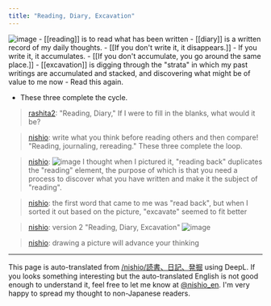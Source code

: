 ```yaml
---
title: "Reading, Diary, Excavation"
---
```


![image](https://gyazo.com/280e11356a89432c153e93842e954ab6/thumb/1000)
    - [[reading]] is to read what has been written
    - [[diary]] is a written record of my daily thoughts.
        - [[If you don't write it, it disappears.]]
    - If you write it, it accumulates.
        - [[If you don't accumulate, you go around the same place.]]
    - [[excavation]] is digging through the "strata" in which my past writings are accumulated and stacked, and discovering what might be of value to me now
    - Read this again.
- These three complete the cycle.

> [rashita2](https://twitter.com/rashita2/status/1453652682615386116): "Reading, Diary,"
> If I were to fill in the blanks, what would it be?

> [nishio](https://twitter.com/nishio/status/1453904262962896897): write what you think before reading others and then compare!
> "Reading, journaling, rereading."
> These three complete the loop.

> [nishio](https://twitter.com/nishio/status/1453905983063814145):
> ![image](https://gyazo.com/d2420d344966097ec8b5a4bd0debb63a/thumb/1000)
> I thought when I pictured it, "reading back" duplicates the "reading" element, the purpose of which is that you need a process to discover what you have written and make it the subject of "reading".

> [nishio](https://twitter.com/nishio/status/1453906174185598979): the first word that came to me was "read back", but when I sorted it out based on the picture, "excavate" seemed to fit better

> [nishio](https://twitter.com/nishio/status/1453907171452731392): version 2 "Reading, Diary, Excavation"
> ![image](https://gyazo.com/280e11356a89432c153e93842e954ab6/thumb/1000)

> [nishio](https://twitter.com/nishio/status/1453907854834896898): drawing a picture will advance your thinking
---
This page is auto-translated from [/nishio/読書、日記、発掘](https://scrapbox.io/nishio/読書、日記、発掘) using DeepL. If you looks something interesting but the auto-translated English is not good enough to understand it, feel free to let me know at [@nishio_en](https://twitter.com/nishio_en). I'm very happy to spread my thought to non-Japanese readers.